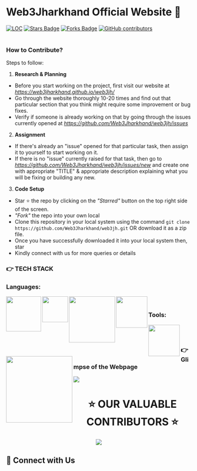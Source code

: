 # Web3Jharkhand Official Website 🚀

<div align="left">
<a href="https://github.com/Web3Jharkhand/web3jh/"><img src="https://sloc.xyz/github/Web3Jharkhand/web3jh" alt="LOC"/></a>
<a href="https://github.com/Web3Jharkhand/web3jh/"><img src="https://img.shields.io/github/stars/Web3Jharkhand/web3jh" alt="Stars Badge"/></a>
<a href="https://github.com/Web3Jharkhand/web3jh/network/members"><img src="https://img.shields.io/github/forks/Web3Jharkhand/web3jh" alt="Forks Badge"/></a>
<a href="https://github.com/Web3Jharkhand/web3jh/graphs/contributors"><img alt="GitHub contributors" src="https://img.shields.io/github/contributors/Web3Jharkhand/web3jh?color=2b9348"></a>
</div>

<br />

### How to Contribute?

Steps to follow:

1. **Research & Planning**
- Before you start working on the project, first visit our website at *https://web3jharkhand.github.io/web3jh/*
- Go through the website thoroughly 10-20 times and find out that particular section that you think might require some improvement or bug fixes.
- Verify if someone is already working on that by going through the issues currently opened at *https://github.com/Web3Jharkhand/web3jh/issues*

2. **Assignment**
- If there's already an "issue" opened for that particular task, then assign it to yourself to start working on it.
- If there is no "issue" currently raised for that task, then go to *https://github.com/Web3Jharkhand/web3jh/issues/new* and create one with appropriate "TITLE" & appropriate description explaining what you will be fixing or building any new.

3. **Code Setup**
- Star ⭐ the repo by clicking on the *"Starred"* button on the top right side of the screen.
- *"Fork"* the repo into your own local 
- Clone this repository in your local system using the command `git clone https://github.com/Web3Jharkhand/web3jh.git` OR download it as a zip file.
- Once you have successfully downloaded it into your local system then, star
- Kindly connect with us for more queries or details

<h3> 👉 TECH STACK </h3>

<h3> Languages: </h3>

<div>
<img align="left" width="95px" src="https://img.shields.io/badge/-HTML5-13324B?logo=html5&Color=white&style=plastic" />
<img align="left" width="70px" src="https://img.shields.io/badge/-CSS-1572B6?logo=CSS3&Color=white&style=plastic" />
<img align="left" width="125px" src="https://img.shields.io/badge/-JavaScript-13324B?logo=javascript&Color=white&style=plastic" />
<img align="left" width="85px" src="https://img.shields.io/badge/-React-1572B6?logo=react&Color=white&style=plastic" />

</div>

<br>
<h3> Tools: </h3>

<div>
<img align="left" width="85px" src="https://img.shields.io/badge/-Figma-1572B6?logo=figma&Color=white&style=plastic" />
<img align="left" width="180px" src="https://img.shields.io/badge/-Visual Studio Code-1572B6?logo=visualstudiocode&Color=white&style=plastic" />
</div>
<br><br>

<h3> 👉 Glimpse of the Webpage </h3>

![](https://github.com/Devs-Dungeon/bio/blob/main/Assets/bio.PNG)


<h1 align=center> ⭐ OUR VALUABLE CONTRIBUTORS ⭐ </h1>

<p align="center">
	<a href="https://github.com/Web3Jharkhand/web3jh/graphs/contributors">
		<img src="https://contrib.rocks/image?repo=Web3Jharkhand/web3jh" />
	</a>
</p>

<h2> 🔗 Connect with Us </h2>

